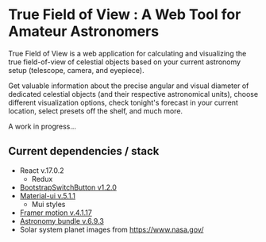 # True Field of View : A Web Tool for Amateur Astronomers

True Field of View is a web application for calculating and visualizing the true field-of-view of celestial objects based on your current astronomy setup (telescope, camera, and eyepiece).

Get valuable information about the precise angular and visual diameter of dedicated celestial objects (and their respective astronomical units), choose different visualization options, check tonight's forecast in your current location, select presets off the shelf, and much more.

A work in progress...

## Current dependencies / stack
- React v.17.0.2
  - Redux  
- [BootstrapSwitchButton v1.2.0](https://www.npmjs.com/package/bootstrap-switch-button-react)
- [Material-ui v.5.1.1](https://mui.com/)
  - Mui styles
- [Framer motion v.4.1.17](https://www.npmjs.com/package/framer-motion)
- [Astronomy bundle v.6.9.3](https://github.com/andrmoel/astronomy-bundle-js)
- Solar system planet images from https://www.nasa.gov/
